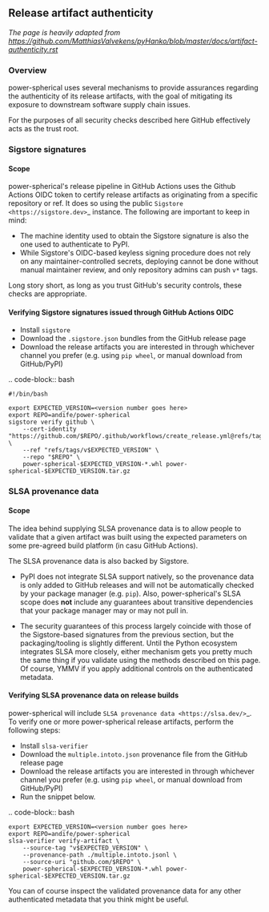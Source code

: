 <!--
SPDX-FileCopyrightText: Matthias Valvekens
SPDX-FileCopyrightText: 2024 Andreas Fehlner

SPDX-License-Identifier: MIT
-->

## Release artifact authenticity
*The page is heavily adapted from https://github.com/MatthiasValvekens/pyHanko/blob/master/docs/artifact-authenticity.rst*

### Overview ###

power-spherical uses several mechanisms to provide assurances regarding the authenticity of
its release artifacts, with the goal of mitigating its exposure to downstream software
supply chain issues.

For the purposes of all security checks described here GitHub effectively acts as the trust root.
    

### Sigstore signatures ###

#### Scope ####

power-spherical's release pipeline in GitHub Actions uses the Github Actions OIDC token
to certify release artifacts as originating from a specific repository or ref.
It does so using the public `Sigstore <https://sigstore.dev>`_ instance.
The following are important to keep in mind:

 * The machine identity used to obtain the Sigstore signature is also the one
   used to authenticate to PyPI.
 * While Sigstore's OIDC-based keyless signing procedure does not rely on any
   maintainer-controlled secrets, deploying cannot be done without manual
   maintainer review, and only repository admins can push ``v*`` tags.

Long story short, as long as you trust GitHub's security controls, these checks
are appropriate.


#### Verifying Sigstore signatures issued through GitHub Actions OIDC ####

  * Install ``sigstore``
  * Download the ``.sigstore.json`` bundles from the GitHub release page
  * Download the release artifacts you are interested in through whichever channel you prefer
    (e.g. using ``pip wheel``, or manual download from GitHub/PyPI)

.. code-block:: bash

    #!/bin/bash

    export EXPECTED_VERSION=<version number goes here>
    export REPO=andife/power-spherical
    sigstore verify github \
        --cert-identity "https://github.com/$REPO/.github/workflows/create_release.yml@refs/tags/v$EXPECTED_VERSION" \
        --ref "refs/tags/v$EXPECTED_VERSION" \
        --repo "$REPO" \
        power-spherical-$EXPECTED_VERSION-*.whl power-spherical-$EXPECTED_VERSION.tar.gz

### SLSA provenance data ###

#### Scope ####

The idea behind supplying SLSA provenance data is to allow people to validate that
a given artifact was built using the expected parameters on some pre-agreed
build platform (in casu GitHub Actions).

The SLSA provenance data is also backed by Sigstore.

  * PyPI does not integrate SLSA support natively,
    so the provenance data is only added to GitHub releases and will not be automatically
    checked by your package manager (e.g. ``pip``).
    Also, power-spherical's SLSA scope does **not** include any guarantees about transitive dependencies
    that your package manager may or may not pull in.


  * The security guarantees of this process largely coincide with those of the
    Sigstore-based signatures from the previous section, but the packaging/tooling
    is slightly different.
    Until the Python ecosystem integrates SLSA more closely, either mechanism
    gets you pretty much the same thing if you validate using the methods
    described on this page. Of course, YMMV if you apply additional controls on the
    authenticated metadata.


#### Verifying SLSA provenance data on release builds ####

power-spherical will include `SLSA provenance data <https://slsa.dev/>`_.
To verify one or more power-spherical release artifacts, perform the following steps:

 * Install ``slsa-verifier``
 * Download the ``multiple.intoto.json`` provenance file from the GitHub release page
 * Download the release artifacts you are interested in through whichever channel you prefer
    (e.g. using ``pip wheel``, or manual download from GitHub/PyPI)
 * Run the snippet below.


.. code-block:: bash

    export EXPECTED_VERSION=<version number goes here>
    export REPO=andife/power-spherical
    slsa-verifier verify-artifact \
        --source-tag "v$EXPECTED_VERSION" \
        --provenance-path ./multiple.intoto.jsonl \
        --source-uri "github.com/$REPO" \
        power-spherical-$EXPECTED_VERSION-*.whl power-spherical-$EXPECTED_VERSION.tar.gz

You can of course inspect the validated provenance data for any other authenticated metadata
that you think might be useful.
